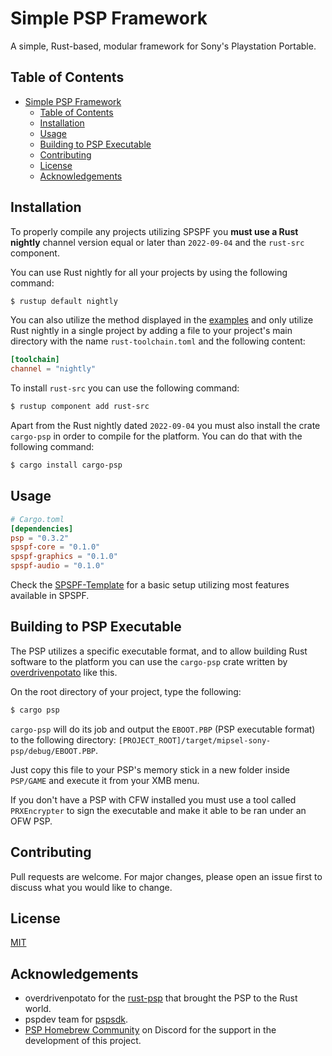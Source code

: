 # Simple PSP Framework

A simple, Rust-based, modular framework for Sony's Playstation Portable.

## Table of Contents

- [Simple PSP Framework](#simple-psp-framework)
  - [Table of Contents](#table-of-contents)
  - [Installation](#installation)
  - [Usage](#usage)
  - [Building to PSP Executable](#building-to-psp-executable)
  - [Contributing](#contributing)
  - [License](#license)
  - [Acknowledgements](#acknowledgements)

## Installation

To properly compile any projects utilizing SPSPF you **must use a Rust nightly** channel version equal or later than `2022-09-04` and the `rust-src` component.


You can use Rust nightly for all your projects by using the following command:

```bash
$ rustup default nightly
```

You can also utilize the method displayed in the [examples](https://github.com/originals1n/spspf-rs/examples) and only utilize Rust nightly in a single project by adding a file to your project's main directory with the name `rust-toolchain.toml` and the following content:

```toml
[toolchain]
channel = "nightly"
```

To install `rust-src` you can use the following command:
```bash
$ rustup component add rust-src
```

Apart from the Rust nightly dated `2022-09-04` you must also install the crate `cargo-psp` in order to compile for the platform. You can do that with the following command:

```bash
$ cargo install cargo-psp
```

## Usage

```toml
# Cargo.toml
[dependencies]
psp = "0.3.2"
spspf-core = "0.1.0"
spspf-graphics = "0.1.0"
spspf-audio = "0.1.0"
```

Check the [SPSPF-Template](https://github.com/originals1n/spspf-rs/examples/spspf-template) for a basic setup utilizing most features available in SPSPF.

## Building to PSP Executable

The PSP utilizes a specific executable format, and to allow building Rust software to the platform you can use the `cargo-psp` crate written by [overdrivenpotato](https://github.com/overdrivenpotato) like this.

On the root directory of your project, type the following:

```bash
$ cargo psp
```

`cargo-psp` will do its job and output the `EBOOT.PBP` (PSP executable format) to the following directory:
`[PROJECT_ROOT]/target/mipsel-sony-psp/debug/EBOOT.PBP`.

Just copy this file to your PSP's memory stick in a new folder inside `PSP/GAME` and execute it from your XMB menu.

If you don't have a PSP with CFW installed you must use a tool called `PRXEncrypter` to sign the executable and make it able to be ran under an OFW PSP.

## Contributing

Pull requests are welcome. For major changes, please open an issue first to discuss what you would like to change.

## License

[MIT](https://github.com/originals1n/spspf-rs/LICENSE.md)

## Acknowledgements
- overdrivenpotato for the [rust-psp](https://github.com/overdrivenpotato/rust-psp) that brought the PSP to the Rust world.
- pspdev team for [pspsdk](https://github.com/pspdev/pspsdk).
- [PSP Homebrew Community](https://discord.gg/gMsKGzXts4) on Discord for the support in the development of this project.